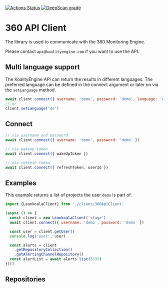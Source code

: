 [![Actions Status](https://github.com/leankoala-gmbh/leankoala-client-js/workflows/Run%20JEST%20tests/badge.svg)](https://github.com/leankoala-gmbh/leankoala-client-js/actions?query=workflow%3A%22Run+JEST+tests%22) [![DeepScan grade](https://deepscan.io/api/teams/10108/projects/12794/branches/203150/badge/grade.svg)](https://deepscan.io/dashboard#view=project&tid=10108&pid=12794&bid=203150)

# 360 API Client

The library is used to communicate with the 360 Monitoring Engine. 

Please contact `api@koalityengine.com` if you want to use the API.

## Multi language support
The KoalityEngine API can return the results in different languages. The preferred language can be defined in the
connect argument or later on via the `setLanguage` method.

```js
await client.connect({ username: 'demo', password: 'demo', language: 'de' })
// or
client.setLanguage('de')
```

## Connect
```js
// via username and password
await client.connect({ username: 'demo', password: 'demo' })

// via wakeup token
await client.connect({ wakeUpToken })

// via refresh token
await client.connect({ refreshToken, userId })
```

## Examples
This example returns a list of projects the user `demo` is part of.

```js
import {LeankoalaClient} from './client/360ApiClient'

(async () => {
  const client = new LeankoalaClient('stage')
  await client.connect({ username: 'demo', password: 'demo' })

  const user = client.getUser()
  console.log('user', user)

  const alerts = client
    .getRepositoryCollection()
    .getAlertingChannelRepository()
  const alertList = await alerts.list(3333)
})()

```

## Repositories
